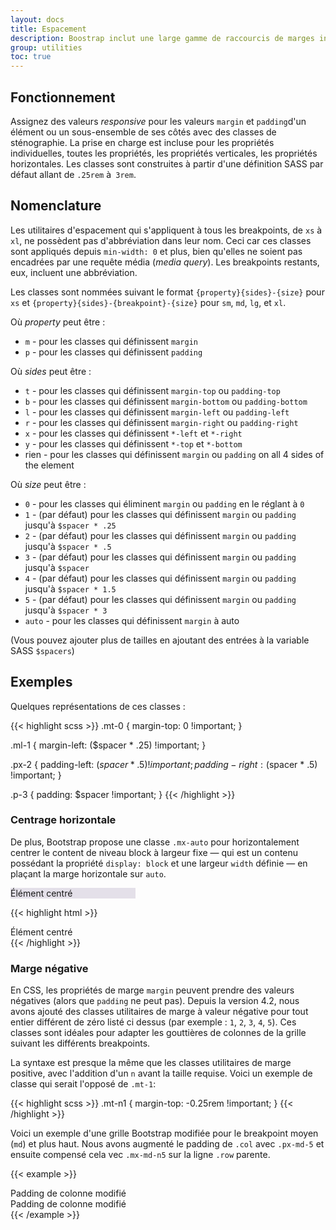 ```yaml
---
layout: docs
title: Espacement
description: Boostrap inclut une large gamme de raccourcis de marges intérieures et extérieurs, _responsive_, pour modifier l'apparence d'un élément.
group: utilities
toc: true
---
```


## Fonctionnement

Assignez des valeurs _responsive_ pour les valeurs `margin` et `padding`d'un élément ou un sous-ensemble de ses côtés avec des classes de sténographie. La prise en charge est incluse pour les propriétés individuelles, toutes les propriétés, les propriétés verticales, les propriétés horizontales. Les classes sont construites à partir d'une définition SASS par défaut allant de `.25rem` à` 3rem`.

## Nomenclature

Les utilitaires d'espacement qui s'appliquent à tous les breakpoints, de `xs` à `xl`, ne possèdent pas d'abbréviation dans leur nom. Ceci car ces classes sont appliqués depuis `min-width: 0` et plus, bien qu'elles ne soient pas encadrées par une requête média (_media query_). Les breakpoints restants, eux, incluent une abbréviation.

Les classes sont nommées suivant le format `{property}{sides}-{size}` pour `xs` et `{property}{sides}-{breakpoint}-{size}` pour `sm`, `md`, `lg`, et `xl`.

Où *property* peut être :

* `m` - pour les classes qui définissent `margin`
* `p` - pour les classes qui définissent `padding`

Où *sides* peut être :

* `t` - pour les classes qui définissent `margin-top` ou `padding-top`
* `b` - pour les classes qui définissent `margin-bottom` ou `padding-bottom`
* `l` - pour les classes qui définissent `margin-left` ou `padding-left`
* `r` - pour les classes qui définissent `margin-right` ou `padding-right`
* `x` - pour les classes qui définissent `*-left` et `*-right`
* `y` - pour les classes qui définissent `*-top` et `*-bottom`
* rien - pour les classes qui définissent `margin` ou `padding` on all 4 sides of the element

Où *size* peut être :

* `0` - pour les classes qui éliminent `margin` ou `padding` en le réglant à `0`
* `1` - (par défaut) pour les classes qui définissent `margin` ou `padding` jusqu'à `$spacer * .25`
* `2` - (par défaut) pour les classes qui définissent `margin` ou `padding` jusqu'à `$spacer * .5`
* `3` - (par défaut) pour les classes qui définissent `margin` ou `padding` jusqu'à `$spacer`
* `4` - (par défaut) pour les classes qui définissent `margin` ou `padding` jusqu'à `$spacer * 1.5`
* `5` - (par défaut) pour les classes qui définissent `margin` ou `padding` jusqu'à `$spacer * 3`
* `auto` - pour les classes qui définissent `margin` à auto

(Vous pouvez ajouter plus de tailles en ajoutant des entrées à la variable SASS `$spacers`)

## Exemples

Quelques représentations de ces classes :

{{< highlight scss >}}
.mt-0 {
  margin-top: 0 !important;
}

.ml-1 {
  margin-left: ($spacer * .25) !important;
}

.px-2 {
  padding-left: ($spacer * .5) !important;
  padding-right: ($spacer * .5) !important;
}

.p-3 {
  padding: $spacer !important;
}
{{< /highlight >}}

### Centrage horizontale

De plus, Bootstrap propose une classe `.mx-auto` pour horizontalement centrer le content de niveau block à largeur fixe — qui est un contenu possédant la propriété `display: block` et une largeur `width` définie — en plaçant la marge horizontale sur `auto`.

<div class="bd-example">
  <div class="mx-auto" style="width: 200px; background-color: rgba(86,61,124,.15);">
    Élément centré
  </div>
</div>

{{< highlight html >}}
<div class="mx-auto" style="width: 200px;">
  Élément centré
</div>
{{< /highlight >}}

### Marge négative

En CSS, les propriétés de marge `margin` peuvent prendre des valeurs négatives (alors que `padding` ne peut pas). Depuis la version 4.2, nous avons ajouté des classes utilitaires de marge à valeur négative pour tout entier différent de zéro listé ci dessus (par exemple : `1`, `2`, `3`, `4`, `5`). Ces classes sont idéales pour adapter les gouttières de colonnes de la grille suivant les différents breakpoints.

La syntaxe est presque la même que les classes utilitaires de marge positive, avec l'addition d'un `n` avant la taille requise. Voici un exemple de classe qui serait l'opposé de `.mt-1`:

{{< highlight scss >}}
.mt-n1 {
  margin-top: -0.25rem !important;
}
{{< /highlight >}}

Voici un exemple d'une grille Bootstrap modifiée pour le breakpoint moyen (`md`) et plus haut. Nous avons augmenté le padding de `.col` avec `.px-md-5` et ensuite compensé cela vec `.mx-md-n5` sur la ligne `.row` parente.

{{< example >}}
<div class="row mx-md-n5">
  <div class="col py-3 px-md-5 border bg-light">Padding de colonne modifié</div>
  <div class="col py-3 px-md-5 border bg-light">Padding de colonne modifié</div>
</div>
{{< /example >}}

